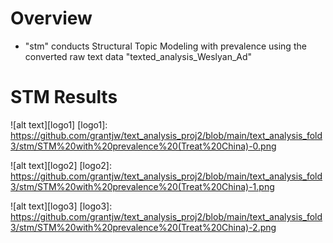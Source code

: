 # Overview
* "stm" conducts Structural Topic Modeling with prevalence using the converted raw text data "texted_analysis_Weslyan_Ad" 

# STM Results 

![alt text][logo1]
[logo1]: https://github.com/grantjw/text_analysis_proj2/blob/main/text_analysis_fold3/stm/STM%20with%20prevalence%20(Treat%20China)-0.png

![alt text][logo2]
[logo2]: https://github.com/grantjw/text_analysis_proj2/blob/main/text_analysis_fold3/stm/STM%20with%20prevalence%20(Treat%20China)-1.png

![alt text][logo3]
[logo3]: https://github.com/grantjw/text_analysis_proj2/blob/main/text_analysis_fold3/stm/STM%20with%20prevalence%20(Treat%20China)-2.png
